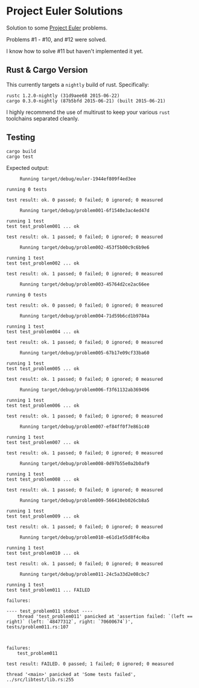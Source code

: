 # Project Euler Solutions

Solution to some [Project Euler](https://projecteuler.net/) problems.

Problems #1 - #10, and #12 were solved.

I know how to solve #11 but haven't implemented it yet.

## Rust & Cargo Version

This currently targets a `nightly` build of rust.
Specifically:

```
rustc 1.2.0-nightly (31d9aee68 2015-06-22)
cargo 0.3.0-nightly (87b5bfd 2015-06-21) (built 2015-06-21)
```

I highly recommend the use of multirust to keep your various `rust` toolchains separated cleanly.

## Testing

```
cargo build
cargo test
```

Expected output:

```
     Running target/debug/euler-1944ef809f4ed3ee

running 0 tests

test result: ok. 0 passed; 0 failed; 0 ignored; 0 measured

     Running target/debug/problem001-6f1540e3ac4ed47d

running 1 test
test test_problem001 ... ok

test result: ok. 1 passed; 0 failed; 0 ignored; 0 measured

     Running target/debug/problem002-453f5b00c9c6b9e6

running 1 test
test test_problem002 ... ok

test result: ok. 1 passed; 0 failed; 0 ignored; 0 measured

     Running target/debug/problem003-45764d2ce2ac66ee

running 0 tests

test result: ok. 0 passed; 0 failed; 0 ignored; 0 measured

     Running target/debug/problem004-71d59b6cd1b9784a

running 1 test
test test_problem004 ... ok

test result: ok. 1 passed; 0 failed; 0 ignored; 0 measured

     Running target/debug/problem005-67b17e09cf33ba60

running 1 test
test test_problem005 ... ok

test result: ok. 1 passed; 0 failed; 0 ignored; 0 measured

     Running target/debug/problem006-f3f61132ab369496

running 1 test
test test_problem006 ... ok

test result: ok. 1 passed; 0 failed; 0 ignored; 0 measured

     Running target/debug/problem007-ef84ff0f7e861c40

running 1 test
test test_problem007 ... ok

test result: ok. 1 passed; 0 failed; 0 ignored; 0 measured

     Running target/debug/problem008-0d97b55e0a2b0af9

running 1 test
test test_problem008 ... ok

test result: ok. 1 passed; 0 failed; 0 ignored; 0 measured

     Running target/debug/problem009-566410eb026cb8a5

running 1 test
test test_problem009 ... ok

test result: ok. 1 passed; 0 failed; 0 ignored; 0 measured

     Running target/debug/problem010-e61d1e55d8f4c4ba

running 1 test
test test_problem010 ... ok

test result: ok. 1 passed; 0 failed; 0 ignored; 0 measured

     Running target/debug/problem011-24c5a33d2e08cbc7

running 1 test
test test_problem011 ... FAILED

failures:

---- test_problem011 stdout ----
	thread 'test_problem011' panicked at 'assertion failed: `(left == right)` (left: `48477312`, right: `70600674`)', tests/problem011.rs:107



failures:
    test_problem011

test result: FAILED. 0 passed; 1 failed; 0 ignored; 0 measured

thread '<main>' panicked at 'Some tests failed', ../src/libtest/lib.rs:255
```

